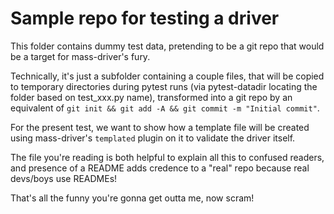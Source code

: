 # Sample repo for testing a driver

This folder contains dummy test data, pretending to be a git repo that would be
a target for mass-driver's fury.

Technically, it's just a subfolder containing a couple files, that will be
copied to temporary directories during pytest runs (via pytest-datadir locating
the folder based on test_xxx.py name), transformed into a git repo by an
equivalent of `git init && git add -A && git commit -m "Initial commit"`.

For the present test, we want to show how a template file will be created using
mass-driver's `templated` plugin on it to validate the
driver itself.

The file you're reading is both helpful to explain all this to confused readers,
and presence of a README adds credence to a "real" repo because real devs/boys
use READMEs!

That's all the funny you're gonna get outta me, now scram!
